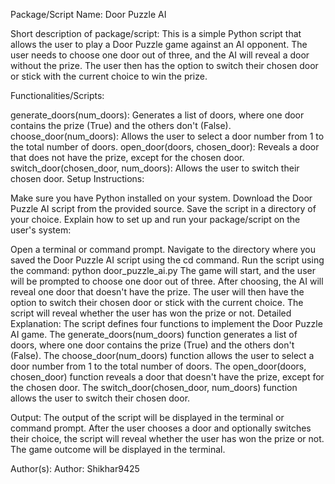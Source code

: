 Package/Script Name: Door Puzzle AI

Short description of package/script: This is a simple Python script that allows the user to play a Door Puzzle game against an AI opponent. The user needs to choose one door out of three, and the AI will reveal a door without the prize. The user then has the option to switch their chosen door or stick with the current choice to win the prize.

Functionalities/Scripts:

generate_doors(num_doors): Generates a list of doors, where one door contains the prize (True) and the others don't (False).
choose_door(num_doors): Allows the user to select a door number from 1 to the total number of doors.
open_door(doors, chosen_door): Reveals a door that does not have the prize, except for the chosen door.
switch_door(chosen_door, num_doors): Allows the user to switch their chosen door.
Setup Instructions:

Make sure you have Python installed on your system.
Download the Door Puzzle AI script from the provided source.
Save the script in a directory of your choice.
Explain how to set up and run your package/script on the user's system:

Open a terminal or command prompt.
Navigate to the directory where you saved the Door Puzzle AI script using the cd command.
Run the script using the command: python door_puzzle_ai.py
The game will start, and the user will be prompted to choose one door out of three.
After choosing, the AI will reveal one door that doesn't have the prize.
The user will then have the option to switch their chosen door or stick with the current choice.
The script will reveal whether the user has won the prize or not.
Detailed Explanation:
The script defines four functions to implement the Door Puzzle AI game. The generate_doors(num_doors) function generates a list of doors, where one door contains the prize (True) and the others don't (False). The choose_door(num_doors) function allows the user to select a door number from 1 to the total number of doors. The open_door(doors, chosen_door) function reveals a door that doesn't have the prize, except for the chosen door. The switch_door(chosen_door, num_doors) function allows the user to switch their chosen door.

Output:
The output of the script will be displayed in the terminal or command prompt. After the user chooses a door and optionally switches their choice, the script will reveal whether the user has won the prize or not. The game outcome will be displayed in the terminal.

Author(s):
Author: Shikhar9425
